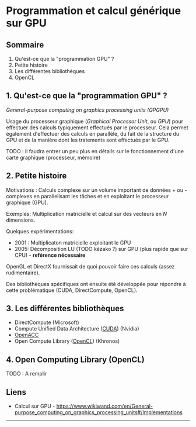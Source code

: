 
# Programmation et calcul générique sur GPU #

## Sommaire ##

1. Qu'est-ce que la "programmation GPU" ?
2. Petite histoire
3. Les différentes bibliothèques
4. OpenCL

## 1. Qu'est-ce que la "programmation GPU" ? ##

*General-purpose computing on graphics processing units (GPGPU)*

Usage du processeur graphique (*Graphical Processor Unit*, ou *GPU*)
pour effectuer des calculs typiquement effectués par
le processeur. Cela permet également d'effectuer des calculs
en parallèle, du fait de la structure du GPU et de la manière dont
les tratements sont effectués par le GPU.

TODO : il faudra entrer un peu plus en détails sur le fonctionnement
d'une carte graphique (processeur, mémoire)

## 2. Petite histoire ##

Motivations : Calculs complexe sur un volume important de données
\+ ou - complexes en parallelisant les tâches et en exploitant le processeur graphique (GPU).

Exemples: Multiplication matricielle et calcul sur des vecteurs en
*N* dimensions.

Quelques expérimentations:

 - 2001 : Multiplicaton matricielle exploitant le GPU
 - 2005: Décomposition LU (TODO kézako ?) sur GPU
 (plus rapide que sur CPU) - **reférence nécessaire**

OpenGL et DirectX fournissait de quoi pouvoir faire ces calculs
(assez rudimentaire).

Des bibliothèques spécifiques ont ensuite été développée pour
répondre à cette problématique (CUDA, DirectCompute, OpenCL).


## 3. Les différentes bibliothèques ##

- DirectCompute (Microsoft)
- Compute Unified Data Architecture ([CUDA][]) (Nvidia)
- [OpenACC][]
- Open Compute Library ([OpenCL][]) (Khronos)

## 4. Open Computing Library (OpenCL) ##

TODO : A remplir

## Liens ##

- Calcul sur GPU - https://www.wikiwand.com/en/General-purpose_computing_on_graphics_processing_units#/Implementations

---
[CUDA]: https://developer.nvidia.com/cuda-zone
[OpenACC]: https://www.openacc.org/
[OpenCL]: https://www.khronos.org/opencl/
